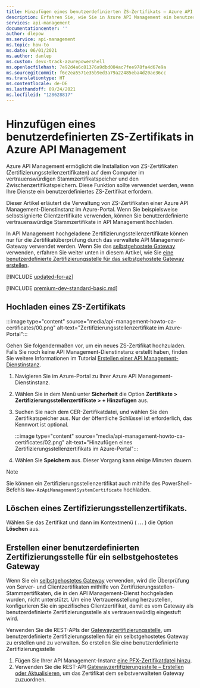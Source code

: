 ```yaml
---
title: Hinzufügen eines benutzerdefinierten ZS-Zertifikats – Azure API Management | Microsoft-Dokumentation
description: Erfahren Sie, wie Sie in Azure API Management ein benutzerdefiniertes ZS-Zertifikat hinzufügen. Sie können auch Anleitungen zum Löschen eines Zertifikats anzeigen.
services: api-management
documentationcenter: ''
author: dlepow
ms.service: api-management
ms.topic: how-to
ms.date: 06/01/2021
ms.author: danlep
ms.custom: devx-track-azurepowershell
ms.openlocfilehash: 7e92d4a6c81376a9dbd004ac7fee978fa4d67e9a
ms.sourcegitcommit: f6e2ea5571e35b9ed3a79a22485eba4d20ae36cc
ms.translationtype: HT
ms.contentlocale: de-DE
ms.lasthandoff: 09/24/2021
ms.locfileid: "128628817"
---
```

# <a name="how-to-add-a-custom-ca-certificate-in-azure-api-management"></a>Hinzufügen eines benutzerdefinierten ZS-Zertifikats in Azure API Management

Azure API Management ermöglicht die Installation von ZS-Zertifikaten (Zertifizierungsstellenzertifikaten) auf dem Computer im vertrauenswürdigen Stammzertifikatspeicher und den Zwischenzertifikatspeichern. Diese Funktion sollte verwendet werden, wenn Ihre Dienste ein benutzerdefiniertes ZS-Zertifikat erfordern.

Dieser Artikel erläutert die Verwaltung von ZS-Zertifikaten einer Azure API Management-Dienstinstanz im Azure-Portal. Wenn Sie beispielsweise selbstsignierte Clientzertifikate verwenden, können Sie benutzerdefinierte vertrauenswürdige Stammzertifikate in API Management hochladen. 

In API Management hochgeladene Zertifizierungsstellenzertifikate können nur für die Zertifikatüberprüfung durch das verwaltete API Management-Gateway verwendet werden. Wenn Sie das [selbstgehostete Gateway](self-hosted-gateway-overview.md) verwenden, erfahren Sie weiter unten in diesem Artikel, wie Sie [eine benutzerdefinierte Zertifizierungsstelle für das selbstgehostete Gateway erstellen](#create-custom-ca-for-self-hosted-gateway).

[!INCLUDE [updated-for-az](../../includes/updated-for-az.md)]

[!INCLUDE [premium-dev-standard-basic.md](../../includes/api-management-availability-premium-dev-standard-basic.md)]

## <a name="upload-a-ca-certificate"></a><a name="step1"> </a>Hochladen eines ZS-Zertifikats

:::image type="content" source="media/api-management-howto-ca-certificates/00.png" alt-text="Zertifizierungsstellenzertifikate im Azure-Portal":::

Gehen Sie folgendermaßen vor, um ein neues ZS-Zertifikat hochzuladen. Falls Sie noch keine API Management-Dienstinstanz erstellt haben, finden Sie weitere Informationen im Tutorial [Erstellen einer API Management-Dienstinstanz](get-started-create-service-instance.md).

1. Navigieren Sie im Azure-Portal zu Ihrer Azure API Management-Dienstinstanz.

1. Wählen Sie in dem Menü unter **Sicherheit** die Option **Zertifikate > Zertifizierungsstellenzertifikate > + Hinzufügen** aus.

1. Suchen Sie nach dem CER-Zertifikatdatei, und wählen Sie den Zertifikatspeicher aus. Nur der öffentliche Schlüssel ist erforderlich, das Kennwort ist optional.

    :::image type="content" source="media/api-management-howto-ca-certificates/02.png" alt-text="Hinzufügen eines Zertifizierungsstellenzertifikats im Azure-Portal"::: 

1. Wählen Sie **Speichern** aus. Dieser Vorgang kann einige Minuten dauern.

> [!NOTE]
> Sie können ein Zertifizierungsstellenzertifikat auch mithilfe des PowerShell-Befehls `New-AzApiManagementSystemCertificate` hochladen.

## <a name="delete-a-ca-certificate"></a><a name="step1a"> </a>Löschen eines Zertifizierungsstellenzertifikats.

Wählen Sie das Zertifikat und dann im Kontextmenü ( **...** ) die Option **Löschen** aus.

## <a name="create-custom-ca-for-self-hosted-gateway"></a>Erstellen einer benutzerdefinierten Zertifizierungsstelle für ein selbstgehostetes Gateway 

Wenn Sie ein [selbstgehostetes Gateway](self-hosted-gateway-overview.md) verwenden, wird die Überprüfung von Server- und Clientzertifikaten mithilfe von Zertifizierungsstellen-Stammzertifikaten, die in den API Management-Dienst hochgeladen wurden, nicht unterstützt. Um eine Vertrauensstellung herzustellen, konfigurieren Sie ein spezifisches Clientzertifikat, damit es vom Gateway als benutzerdefinierte Zertifizierungsstelle als vertrauenswürdig eingestuft wird.

Verwenden Sie die REST-APIs der [Gatewayzertifizierungsstelle](/rest/api/apimanagement/2021-01-01-preview/gateway-certificate-authority), um benutzerdefinierte Zertifizierungsstellen für ein selbstgehostetes Gateway zu erstellen und zu verwalten. So erstellen Sie eine benutzerdefinierte Zertifizierungsstelle

1. Fügen Sie Ihrer API Management-Instanz [eine PFX-Zertifikatdatei hinzu](api-management-howto-mutual-certificates.md).
1. Verwenden Sie die REST-API [Gatewayzertifizierungsstelle – Erstellen oder Aktualisieren](/rest/api/apimanagement/2021-01-01-preview/gateway-certificate-authority/create-or-update), um das Zertifikat dem selbstverwalteten Gateway zuzuordnen.

[Upload a CA certificate]: #step1
[Delete a CA certificate]: #step1a
